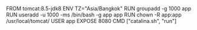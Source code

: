 FROM tomcat:8.5-jdk8
ENV TZ="Asia/Bangkok"
RUN groupadd -g 1000 app
RUN useradd -u 1000 -ms /bin/bash -g app app
RUN chown -R app:app /usr/local/tomcat/
USER app
EXPOSE 8080
CMD ["catalina.sh", "run"]

